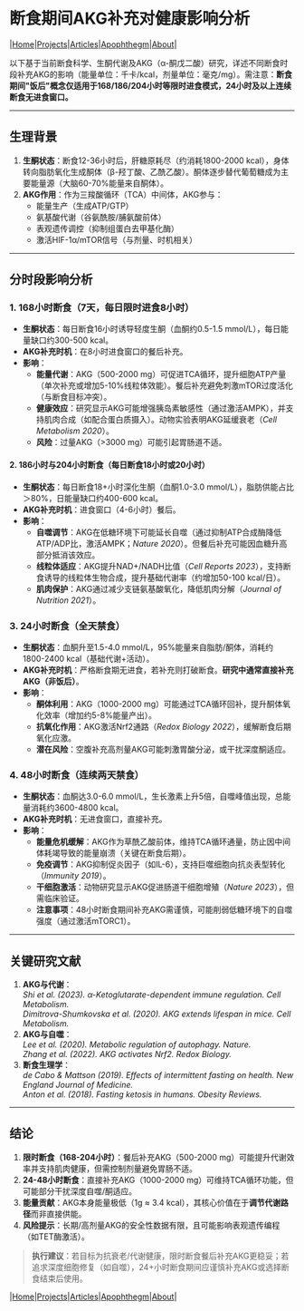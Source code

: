 # 断食期间AKG补充对健康影响分析

|[Home](/README.md)|[Projects](/projects.md)|[Articles](/articles.md)|[Apophthegm](/apophthegm.md)|[About](/about.md)|

以下基于当前断食科学、生酮代谢及AKG（α-酮戊二酸）研究，详述不同断食时段补充AKG的影响（能量单位：千卡/kcal，剂量单位：毫克/mg）。需注意：**断食期间"饭后"概念仅适用于168/186/204小时等限时进食模式，24小时及以上连续断食无进食窗口。**

---

## **生理背景**
1.  **生酮状态**：断食12-36小时后，肝糖原耗尽（约消耗1800-2000 kcal），身体转向脂肪氧化生成酮体（β-羟丁酸、乙酰乙酸）。酮体逐步替代葡萄糖成为主要能量源（大脑60-70%能量来自酮体）。
2.  **AKG作用**：作为三羧酸循环（TCA）中间体，AKG参与：
    *   能量生产（生成ATP/GTP）
    *   氨基酸代谢（谷氨酰胺/脯氨酸前体）
    *   表观遗传调控（抑制组蛋白去甲基化酶）
    *   激活HIF-1α/mTOR信号（与剂量、时机相关）

---

## **分时段影响分析**

### **1. 168小时断食（7天，每日限时进食8小时）**
*   **生酮状态**：每日断食16小时诱导轻度生酮（血酮约0.5-1.5 mmol/L），每日能量缺口约300-500 kcal。
*   **AKG补充时机**：在8小时进食窗口的餐后补充。
*   **影响**：
    *   **能量代谢**：AKG（500-2000 mg）可促进TCA循环，提升细胞ATP产量（单次补充或增加5-10%线粒体效能）。餐后补充避免刺激mTOR过度活化（与断食目标冲突）。
    *   **健康效应**：研究显示AKG可能增强胰岛素敏感性（通过激活AMPK），并支持肌肉合成（如配合蛋白质摄入）。动物实验表明AKG延缓衰老（*Cell Metabolism 2020*）。
    *   **风险**：过量AKG（>3000 mg）可能引起胃肠道不适。

#### **2. 186小时与204小时断食（每日断食18小时或20小时）**
*   **生酮状态**：每日断食18+小时深化生酮（血酮1.0-3.0 mmol/L），脂肪供能占比＞80%，日能量缺口约400-600 kcal。
*   **AKG补充时机**：进食窗口（4-6小时）餐后。
*   **影响**：
    *   **自噬调节**：AKG在低糖环境下可能延长自噬（通过抑制ATP合成酶降低ATP/ADP比，激活AMPK；*Nature 2020*）。但餐后补充可能因血糖升高部分抵消该效应。
    *   **线粒体适应**：AKG提升NAD+/NADH比值（*Cell Reports 2023*），支持断食诱导的线粒体生物合成，提升基础代谢率（约增加50-100 kcal/日）。
    *   **肌肉保护**：AKG通过减少支链氨基酸氧化，降低肌肉分解（*Journal of Nutrition 2021*）。

### **3. 24小时断食（全天禁食）**
*   **生酮状态**：血酮升至1.5-4.0 mmol/L，95%能量来自脂肪/酮体，消耗约1800-2400 kcal（基础代谢+活动）。
*   **AKG补充时机**：严格断食期无进食，若补充则打破断食。**研究中通常直接补充AKG（非饭后）**。
*   **影响**：
    *   **酮体利用**：AKG（1000-2000 mg）可能通过TCA循环回补，提升酮体氧化效率（增加约5-8%能量产出）。
    *   **抗氧化作用**：AKG激活Nrf2通路（*Redox Biology 2022*），缓解断食后期氧化应激。
    *   **潜在风险**：空腹补充高剂量AKG可能刺激胃酸分泌，或干扰深度酮适应。

### **4. 48小时断食（连续两天禁食）**
*   **生酮状态**：血酮达3.0-6.0 mmol/L，生长激素上升5倍，自噬峰值出现，总能量消耗约3600-4800 kcal。
*   **AKG补充时机**：无进食窗口，直接补充。
*   **影响**：
    *   **能量危机缓解**：AKG作为草酰乙酸前体，维持TCA循环通量，防止因中间体耗竭导致的能量崩溃（关键在断食后期）。
    *   **免疫调节**：AKG抑制促炎因子（如IL-6），支持巨噬细胞向抗炎表型转化（*Immunity 2019*）。
    *   **干细胞激活**：动物研究显示AKG促进肠道干细胞增殖（*Nature 2023*），但需临床验证。
    *   **注意事项**：48小时断食期间补充AKG需谨慎，可能削弱低糖环境下的自噬强度（通过激活mTORC1）。

---

## **关键研究文献**
1.  **AKG与代谢**：  
    *Shi et al. (2023). α-Ketoglutarate-dependent immune regulation. Cell Metabolism.*  
    *Dimitrova-Shumkovska et al. (2020). AKG extends lifespan in mice. Cell Metabolism.*  
2.  **AKG与自噬**：  
    *Lee et al. (2020). Metabolic regulation of autophagy. Nature.*  
    *Zhang et al. (2022). AKG activates Nrf2. Redox Biology.*  
3.  **断食生理学**：  
    *de Cabo & Mattson (2019). Effects of intermittent fasting on health. New England Journal of Medicine.*  
    *Anton et al. (2018). Fasting ketosis in humans. Obesity Reviews.*  

---

## **结论**
1.  **限时断食（168-204小时）**：餐后补充AKG（500-2000 mg）可能提升代谢效率并支持肌肉健康，但需控制剂量避免胃肠不适。  
2.  **24-48小时断食**：直接补充AKG（1000-2000 mg）可维持TCA循环功能，但可能部分干扰深度自噬/酮适应。  
3.  **能量贡献**：AKG本身能量极低（1g ≈ 3.4 kcal），其核心价值在于**调节代谢路径**而非直接供能。  
4.  **风险提示**：长期/高剂量AKG的安全性数据有限，且可能影响表观遗传编程（如TET酶激活）。  

> **执行建议**：若目标为抗衰老/代谢健康，限时断食餐后补充AKG更稳妥；若追求深度细胞修复（如自噬），24+小时断食期间应谨慎补充AKG或选择断食结束后使用。

|[Home](/README.md)|[Projects](/projects.md)|[Articles](/articles.md)|[Apophthegm](/apophthegm.md)|[About](/about.md)|
